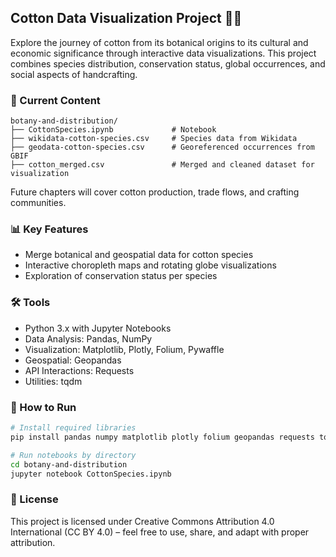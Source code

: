 ## Cotton Data Visualization Project 🌱🧶

Explore the journey of cotton from its botanical origins to its cultural and economic significance through interactive data visualizations. This project combines species distribution, conservation status, global occurrences, and social aspects of handcrafting.

### 📂 Current Content

```
botany-and-distribution/
├── CottonSpecies.ipynb             # Notebook
├── wikidata-cotton-species.csv     # Species data from Wikidata
├── geodata-cotton-species.csv      # Georeferenced occurrences from GBIF
├── cotton_merged.csv               # Merged and cleaned dataset for visualization
```

Future chapters will cover cotton production, trade flows, and crafting communities.

### 📊 Key Features

- Merge botanical and geospatial data for cotton species
- Interactive choropleth maps and rotating globe visualizations
- Exploration of conservation status per species

### 🛠️ Tools

- Python 3.x with Jupyter Notebooks
- Data Analysis: Pandas, NumPy
- Visualization: Matplotlib, Plotly, Folium, Pywaffle
- Geospatial: Geopandas
- API Interactions: Requests
- Utilities: tqdm

### 🚀 How to Run

```bash
# Install required libraries
pip install pandas numpy matplotlib plotly folium geopandas requests tqdm pywaffle

# Run notebooks by directory
cd botany-and-distribution
jupyter notebook CottonSpecies.ipynb
```

### 📄 License

This project is licensed under Creative Commons Attribution 4.0 International (CC BY 4.0)
– feel free to use, share, and adapt with proper attribution.
